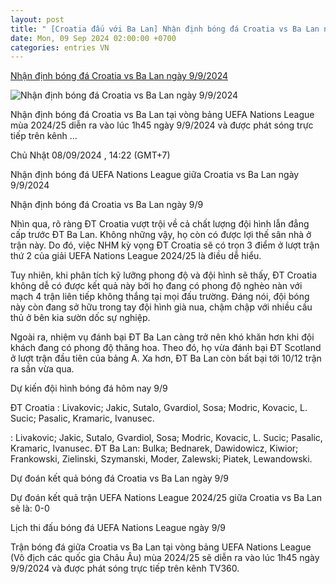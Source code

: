 ```yaml
---
layout: post
title: " [Croatia đấu với Ba Lan] Nhận định bóng đá Croatia vs Ba Lan ngày 9/9/2024"
date: Mon, 09 Sep 2024 02:00:00 +0700
categories: entries VN
---
```

[Nhận định bóng đá Croatia vs Ba Lan ngày 9/9/2024](https://nongnghiep.vn/nhan-dinh-dt-croatia-vs-dt-ba-lan-luc-1h45-ngay-9-9-2024-d398960.html)

![Nhận định bóng đá Croatia vs Ba Lan ngày 9/9/2024](https://t.ex-cdn.com/nongnghiep.vn/560w/files/content/2024/09/08/nhan-dinh-bong-da-croatia-vs-ba-lan-9-9-140336_606-142244.jpg)

Nhận định bóng đá Croatia vs Ba Lan tại vòng bảng UEFA Nations League mùa 2024/25 diễn ra vào lúc 1h45 ngày 9/9/2024 và được phát sóng trực tiếp trên kênh ...

Chủ Nhật 08/09/2024 , 14:22 (GMT+7)

Nhận định bóng đá UEFA Nations League giữa Croatia vs Ba Lan ngày 9/9/2024

Nhận định bóng đá Croatia vs Ba Lan ngày 9/9

Nhìn qua, rõ ràng ĐT Croatia vượt trội về cả chất lượng đội hình lẫn đẳng cấp trước ĐT Ba Lan. Không những vậy, họ còn có được lợi thế sân nhà ở trận này. Do đó, việc NHM kỳ vọng ĐT Croatia sẽ có trọn 3 điểm ở lượt trận thứ 2 của giải UEFA Nations League 2024/25 là điều dễ hiểu.

Tuy nhiên, khi phân tích kỹ lưỡng phong độ và đội hình sẽ thấy, ĐT Croatia không dễ có được kết quả này bởi họ đang có phong độ nghèo nàn với mạch 4 trận liên tiếp không thắng tại mọi đấu trường. Đáng nói, đội bóng này còn đang sở hữu trong tay đội hình già nua, chậm chập với nhiều cầu thủ ở bên kia sườn dốc sự nghiệp.

Ngoài ra, nhiệm vụ đánh bại ĐT Ba Lan càng trở nên khó khăn hơn khi đội khách đang có phong độ thăng hoa. Theo đó, họ vừa đánh bại ĐT Scotland ở lượt trận đầu tiên của bảng A. Xa hơn, ĐT Ba Lan còn bất bại tới 10/12 trận ra sần vừa qua.

Dự kiến đội hình bóng đá hôm nay 9/9

ĐT Croatia : Livakovic; Jakic, Sutalo, Gvardiol, Sosa; Modric, Kovacic, L. Sucic; Pasalic, Kramaric, Ivanusec.

: Livakovic; Jakic, Sutalo, Gvardiol, Sosa; Modric, Kovacic, L. Sucic; Pasalic, Kramaric, Ivanusec. ĐT Ba Lan: Bulka; Bednarek, Dawidowicz, Kiwior; Frankowski, Zielinski, Szymanski, Moder, Zalewski; Piatek, Lewandowski.

Dự đoán kết quả bóng đá Croatia vs Ba Lan ngày 9/9

Dự đoán kết quả trận UEFA Nations League 2024/25 giữa Croatia vs Ba Lan sẽ là: 0-0

Lịch thi đấu bóng đá UEFA Nations League ngày 9/9

Trận bóng đá giữa Croatia vs Ba Lan tại vòng bảng UEFA Nations League (Vô địch các quốc gia Châu Âu) mùa 2024/25 sẽ diễn ra vào lúc 1h45 ngày 9/9/2024 và được phát sóng trực tiếp trên kênh TV360.

